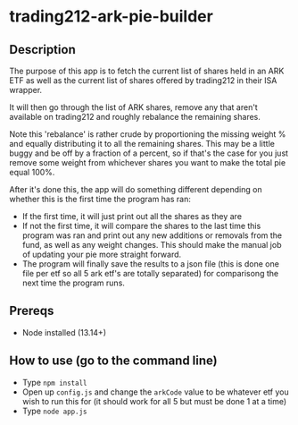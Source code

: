 # trading212-ark-pie-builder

## Description
The purpose of this app is to fetch the current list of shares
held in an ARK ETF as well as the current list of shares offered
by trading212 in their ISA wrapper.

It will then go through the list of ARK shares, remove any that
aren't available on trading212 and roughly rebalance the remaining
shares.

Note this 'rebalance' is rather crude by proportioning the missing
weight % and equally distributing it to all the remaining shares. This
may be a little buggy and be off by a fraction of a percent, so if that's the
case for you just remove some weight from whichever shares you want
to make the total pie equal 100%.

After it's done this, the app will do something different depending on whether
this is the first time the program has ran:
- If the first time, it will just print out all the shares as they are
- If not the first time, it will compare the shares to the last time this program
was ran and print out any new additions or removals from the fund, as well as
any weight changes. This should make the manual job of updating your pie
more straight forward.
- The program will finally save the results to a json file (this is done one file
per etf so all 5 ark etf's are totally separated) for comparisong the next time the
program runs.
 
## Prereqs
- Node installed (13.14+)

## How to use (go to the command line)
- Type `npm install`
- Open up `config.js` and change the `arkCode` value to 
be whatever etf you wish to run this for (it should work for all
5 but must be done 1 at a time)
- Type `node app.js`
